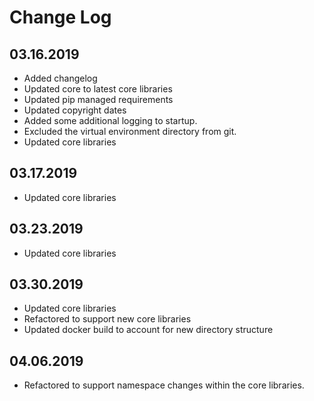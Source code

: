 Change Log
==========

03.16.2019
----------
* Added changelog
* Updated core to latest core libraries
* Updated pip managed requirements
* Updated copyright dates
* Added some additional logging to startup.
* Excluded the virtual environment directory from git.
* Updated core libraries

03.17.2019
----------
* Updated core libraries

03.23.2019
----------
* Updated core libraries

03.30.2019
----------
* Updated core libraries
* Refactored to support new core libraries
* Updated docker build to account for new directory structure

04.06.2019
----------
* Refactored to support namespace changes within the core libraries.
